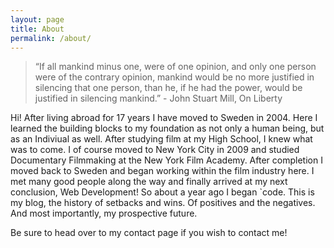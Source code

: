 ```yaml
---
layout: page
title: About
permalink: /about/
---
```


> “If all mankind minus one, were of one opinion, and only one person were of the contrary opinion, mankind would be no more justified in silencing that one person, than he, if he had the power, would be justified in silencing mankind.” - John Stuart Mill, On Liberty



Hi! After living abroad for 17 years I have moved to Sweden in 2004. Here I learned the building blocks to my foundation as not only a human being, but as an Indiviual as well. After studying film at my High School, I knew what was to come. I of course moved to New York City in 2009 and studied Documentary Filmmaking at the New York Film Academy. After completion I moved back to Sweden and began working within the film industry here. I met many good people along the way and finally arrived at my next conclusion, Web Development! So about a year ago I began `code. This is my blog, the history of setbacks and wins. Of positives and the negatives. And most importantly, my prospective future. 


Be sure to head over to my contact page if you wish to contact me! 
